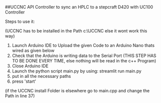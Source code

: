 ##UCCNC API Controller to sync an HPLC to a stepcraft D420 with UC100 Controller


Steps to use it:

(UCCNC has to be installed in the Path c:\UCCNC else it wont work this way)
1. Launch Arduino IDE to Upload the given Code to an Arduino Nano thats wired as given below
2. Check that the Arduino is writing data to the Serial Port (THIS STEP HAS TO BE DONE EVERY TIME, else nothing will be read in the c++ Program)
3. Close Arduino IDE
4. Launch the python script main.py by using: streamlit run main.py
5. put in all the necessary paths
6. press 'start'

(if the UCCNC install Folder is elsewhere go to main.cpp and change the Path in line 37)
